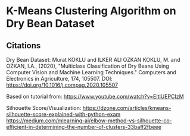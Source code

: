 # K-Means Clustering Algorithm on Dry Bean Dataset

## Citations
Dry Bean Dataset: 
Murat KOKLU and ILKER ALI OZKAN
KOKLU, M. and OZKAN, I.A., (2020), "Multiclass Classification of Dry Beans Using Computer Vision and Machine Learning Techniques." Computers and Electronics in Agriculture, 174, 105507. DOI: https://doi.org/10.1016/j.compag.2020.105507

Based on tutorial from:
https://www.youtube.com/watch?v=EItlUEPCIzM

Silhouette Score/Visualization:
https://dzone.com/articles/kmeans-silhouette-score-explained-with-python-exam
https://medium.com/mlearning-ai/elbow-method-vs-silhouette-co-efficient-in-determining-the-number-of-clusters-33baff2fbeee

